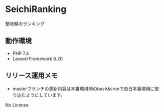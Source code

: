 # SeichiRanking
整地鯖のランキング

## 動作環境
- PHP 7.4
- Laravel Framework 6.20

## リリース運用メモ
- masterブランチの更新内容は本番環境側のbash&cronで毎日本番環境に取り込むようにしています。

No License

